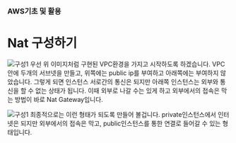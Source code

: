 ### **AWS기초 및 활용** 

# Nat 구성하기

> 
>
>
>

![구성1](https://github.com/dockerdongjin/aws-network-examples/blob/master/nat_img/nat-2.jpg)
우선 위 이미지처럼 구현된 VPC환경을 가지고 시작하도록 하겠습니다.
VPC 안에 두개의 서브넷을 만들고, 위쪽에는 public ip를 부여하고 아래쪽에는 부여하지 않았습니다.
그렇게 되면 인스턴스 서로간의 통신은 되지만 아래쪽 인스턴스는 외부와 통신을 할 수 없는 상태가 됩니다.
이때 외부로 나갈 수는 있게 하고 외부에서의 접속은 막는 방법이 바로 Nat Gateway입니다.

![구성1](https://github.com/dockerdongjin/aws-network-examples/blob/master/nat_img/nat-1.jpg)
최종적으로는 이런 형태가 되도록 만들어 볼겁니다.
private인스턴스에서 인터넷은 되지만 외부에서의 접속은 막고, public인스턴스를 통한 연결로 들어갈 수 있는 형태입니다.

